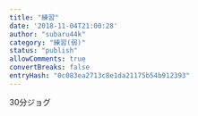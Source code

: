 ```yaml
---
title: "練習"
date: '2018-11-04T21:00:28'
author: "subaru44k"
category: "練習(弱)"
status: "publish"
allowComments: true
convertBreaks: false
entryHash: "0c083ea2713c8e1da21175b54b912393"
---
```

30分ジョグ
